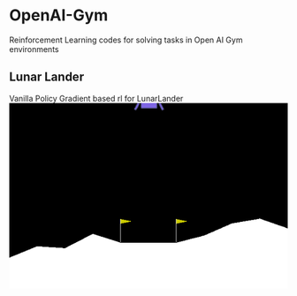 # OpenAI-Gym
Reinforcement Learning codes for solving tasks in Open AI Gym environments

## Lunar Lander
Vanilla Policy Gradient based rl for LunarLander
![Result GIF](src/gifs/4e5dab8860.gif)